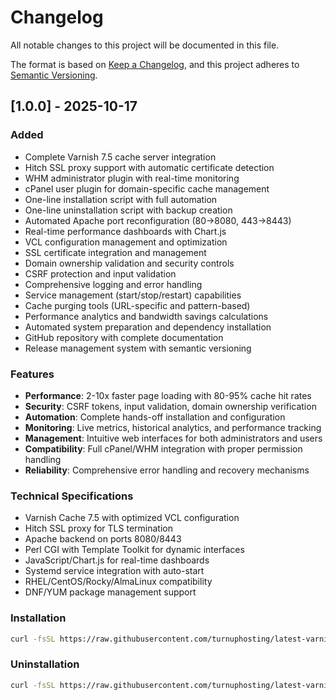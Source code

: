 # Changelog

All notable changes to this project will be documented in this file.

The format is based on [Keep a Changelog](https://keepachangelog.com/en/1.0.0/),
and this project adheres to [Semantic Versioning](https://semver.org/spec/v2.0.0.html).

## [1.0.0] - 2025-10-17

### Added
- Complete Varnish 7.5 cache server integration
- Hitch SSL proxy support with automatic certificate detection
- WHM administrator plugin with real-time monitoring
- cPanel user plugin for domain-specific cache management
- One-line installation script with full automation
- One-line uninstallation script with backup creation
- Automated Apache port reconfiguration (80→8080, 443→8443)
- Real-time performance dashboards with Chart.js
- VCL configuration management and optimization
- SSL certificate integration and management
- Domain ownership validation and security controls
- CSRF protection and input validation
- Comprehensive logging and error handling
- Service management (start/stop/restart) capabilities
- Cache purging tools (URL-specific and pattern-based)
- Performance analytics and bandwidth savings calculations
- Automated system preparation and dependency installation
- GitHub repository with complete documentation
- Release management system with semantic versioning

### Features
- **Performance**: 2-10x faster page loading with 80-95% cache hit rates
- **Security**: CSRF tokens, input validation, domain ownership verification
- **Automation**: Complete hands-off installation and configuration
- **Monitoring**: Live metrics, historical analytics, and performance tracking
- **Management**: Intuitive web interfaces for both administrators and users
- **Compatibility**: Full cPanel/WHM integration with proper permission handling
- **Reliability**: Comprehensive error handling and recovery mechanisms

### Technical Specifications
- Varnish Cache 7.5 with optimized VCL configuration
- Hitch SSL proxy for TLS termination
- Apache backend on ports 8080/8443
- Perl CGI with Template Toolkit for dynamic interfaces
- JavaScript/Chart.js for real-time dashboards
- Systemd service integration with auto-start
- RHEL/CentOS/Rocky/AlmaLinux compatibility
- DNF/YUM package management support

### Installation
```bash
curl -fsSL https://raw.githubusercontent.com/turnuphosting/latest-varnish/main/quick-install.sh | bash
```

### Uninstallation
```bash
curl -fsSL https://raw.githubusercontent.com/turnuphosting/latest-varnish/main/quick-uninstall.sh | bash
```